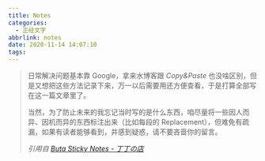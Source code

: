 ```yaml
---
title: Notes
categories:
  - 正经文字
abbrlink: notes
date: 2020-11-14 14:07:10
tags:
---
```


> 日常解决问题基本靠 Google，拿来水博客跟 *Copy&Paste* 也没啥区别，但是又想把这些方法记录下来，万一以后需要用还方便查看，于是打算全部写在这一篇文章里了。
>
> 当然，为了防止未来的我忘记当时写的是什么东西，咱尽量将一些因人而异、因机而异的东西标注出来（比如每段的 Replacement），但难免有疏漏，如果有读者能够看到，并感到疑惑，请不要吝啬你的留言。
>  
> *引用自 [Buta Sticky Notes - 丁丁の店](https://blog.butanediol.me/2020/10/13/Buta-Sticky-Notes/)*
